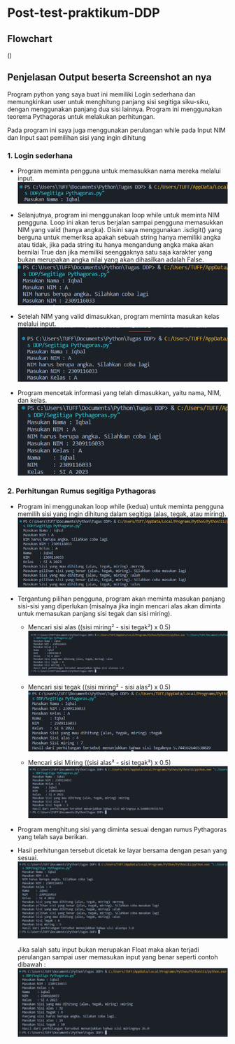 # Post-test-praktikum-DDP

## Flowchart
(<Segitiga Pythagoras.png>)

## Penjelasan Output beserta Screenshot an nya
  Program python yang saya buat ini memiliki Login sederhana dan memungkinkan user untuk menghitung panjang sisi segitiga siku-siku, dengan menggunakan panjang dua   sisi lainnya. Program ini menggunakan teorema Pythagoras untuk melakukan perhitungan.

  Pada program ini saya juga menggunakan perulangan while pada Input NIM dan Input saat pemilihan sisi yang ingin dihitung

  ### 1. Login sederhana
  - Program meminta pengguna untuk memasukkan nama mereka melalui input.
    ![Alt text](<Login sederhana 1.png>)

  - Selanjutnya, program ini menggunakan loop while untuk meminta NIM pengguna. Loop ini akan terus berjalan sampai pengguna memasukkan NIM yang valid (hanya angka). Disini saya menggunakan .isdigit() yang berguna untuk memeriksa apakah sebuah string hanya memiliki angka atau tidak, jika pada string itu hanya mengandung angka maka akan bernilai True dan jika memiliki seenggaknya satu saja karakter yang bukan merupakan angka nilai yang akan dihasilkan adalah False.
    ![Alt text](<Login sederhana 2.png>)
         
  - Setelah NIM yang valid dimasukkan, program meminta masukan kelas melalui input.
    ![Alt text](<Login sederhana 3.png>)

  - Program mencetak informasi yang telah dimasukkan, yaitu nama, NIM, dan kelas.
    ![Alt text](<Login sederhana 4.png>)

  ### 2. Perhitungan Rumus segitiga Pythagoras
        
  - Program ini menggunakan loop while (kedua) untuk meminta pengguna memilih sisi yang ingin dihitung dalam segitiga (alas, tegak, atau miring).
    ![Alt text](<Perhitungan Rumus segitiga Pythagoras 1.png>)

  - Tergantung pilihan pengguna, program akan meminta masukan panjang sisi-sisi yang diperlukan 
    (misalnya jika ingin mencari alas akan diminta untuk memasukan panjang sisi tegak dan sisi miring).

    - Mencari sisi alas ((sisi miring² - sisi tegak²) x 0.5)
      ![Alt text](<Perhitungan Rumus segitiga Pythagoras 2 alas.png>)

    - Mencari sisi tegak ((sisi  miring² - sisi alas²) x 0.5)
      ![Alt text](<Perhitungan Rumus segitiga Pythagoras 2 tegak.png>)
   
    - Mencari sisi Miring ((sisi alas² - sisi tegak²) x 0.5)
      ![Alt text](<Perhitungan Rumus segitiga Pythagoras 2 miring.png>)
        
  - Program menghitung sisi yang diminta sesuai dengan rumus Pythagoras yang telah saya berikan.

  - Hasil perhitungan tersebut dicetak ke layar bersama dengan pesan yang sesuai.
    ![Alt text](<Perhitungan Rumus segitiga Pythagoras 3.png>)

    Jika salah satu input bukan merupakan Float maka akan terjadi perulangan sampai user memasukan input yang benar seperti contoh dibawah :
    ![Alt text](<Perhitungan Rumus segitiga Pythagoras 3 wrong input loop.png>)
